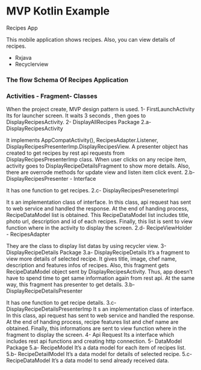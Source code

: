 
# MVP Kotlin Example
Recipes App 


This mobile application shows recipes. Also, you can view details of recipes.
- Rxjava
- Recyclerview

###  The flow Schema Of Recipes Application

###  Activities - Fragment- Classes
 When the project create, MVP design pattern is used.
1- FirstLaunchActivity
 Its for launcher screen. It waits 3 seconds , then goes to DisplayRecipesActivity.
2- DisplayAllRecipes Package
 2.a- DisplayRecipesActivity

 It implements AppCompatActivity(), RecipesAdapter.Listener,
DisplayRecipesPresenterImp.DisplayRecipesView. A presenter object has created to get recipes by
rest api requests from DisplayRecipesPresenterImp class. When user clicks on any recipe item, activity goes
to DisplayRecipeDetailsFragment to show more details.
Also, there are overrode methods for update view and listen item click event.
 2.b- DisplayRecipesPresenter - Interface

 It has one function to get recipes.
 2.c- DisplayRecipesPreseneterImpl

 It s an implementation class of interface. In this class, api request has sent to web service and handled the
response. At the end of handing process, RecipeDataModel list is obtained. This RecipeDataModel list
includes title, photo url, description and id of each recipes. Finally, this list is sent to view function where in
the activity to display the screen.
 2.d- RecipeViewHolder - RecipesAdapter

 They are the class to display list datas by using recycler view.
3- DisplayRecipeDetails Package
 3.a- DisplayRecipeDetails
 It’s a fragment to view more details of selected recipe. It gives title, image, chef name, description and
features infos of recipes. Also, this fragment gets RecipeDataModel object sent by DisplayRecipesActivity.
Thus, app doesn’t have to spend time to get same information again from rest api. At the same way, this
fragment has presenter to get details.
 3.b- DisplayRecipeDetailsPresenter

 It has one function to get recipe details.
 3.c- DisplayRecipeDetailsPresenterImp
 It s an implementation class of interface. In this class, api request has sent to web service and handled the
response. At the end of handing process, recipe features list and chef name are obtained. Finally, this
informations are sent to view function where in the fragment to display the screen.
4- Api Request
 Its a interface which includes rest api functions and creating http connection.
5- DataModel Package
5.a- RecipeModel
 It’s a data model for each item of recipes list.
5.b- RecipeDetailModel
 It’s a data model for details of selected recipe.
5.c- RecipeDataModel
 It’s a data model to send already received data.
